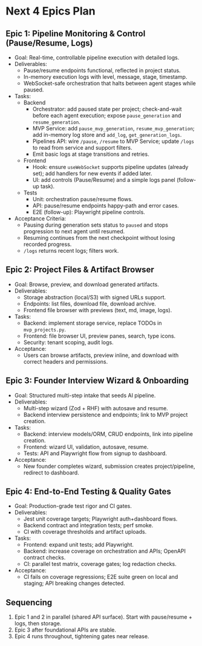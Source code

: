 # Next 4 Epics Plan

## Epic 1: Pipeline Monitoring & Control (Pause/Resume, Logs)
- Goal: Real-time, controllable pipeline execution with detailed logs.
- Deliverables:
  - Pause/resume endpoints functional, reflected in project status.
  - In-memory execution logs with level, message, stage, timestamp.
  - WebSocket-safe orchestration that halts between agent stages while paused.
- Tasks:
  - Backend
    - Orchestrator: add paused state per project; check-and-wait before each agent execution; expose `pause_generation` and `resume_generation`.
    - MVP Service: add `pause_mvp_generation`, `resume_mvp_generation`; add in-memory log store and `add_log`, `get_generation_logs`.
    - Pipelines API: wire `/pause`, `/resume` to MVP Service; update `/logs` to read from service and support filters.
    - Emit basic logs at stage transitions and retries.
  - Frontend
    - Hook: ensure `useWebSocket` supports pipeline updates (already set); add handlers for new events if added later.
    - UI: add controls (Pause/Resume) and a simple logs panel (follow-up task).
  - Tests
    - Unit: orchestration pause/resume flows.
    - API: pause/resume endpoints happy-path and error cases.
    - E2E (follow-up): Playwright pipeline controls.
- Acceptance Criteria:
  - Pausing during generation sets status to `paused` and stops progression to next agent until resumed.
  - Resuming continues from the next checkpoint without losing recorded progress.
  - `/logs` returns recent logs; filters work.

## Epic 2: Project Files & Artifact Browser
- Goal: Browse, preview, and download generated artifacts.
- Deliverables:
  - Storage abstraction (local/S3) with signed URLs support.
  - Endpoints: list files, download file, download archive.
  - Frontend file browser with previews (text, md, image, logs).
- Tasks:
  - Backend: implement storage service, replace TODOs in `mvp_projects.py`.
  - Frontend: file browser UI, preview panes, search, type icons.
  - Security: tenant scoping, audit logs.
- Acceptance:
  - Users can browse artifacts, preview inline, and download with correct headers and permissions.

## Epic 3: Founder Interview Wizard & Onboarding
- Goal: Structured multi-step intake that seeds AI pipeline.
- Deliverables:
  - Multi-step wizard (Zod + RHF) with autosave and resume.
  - Backend interview persistence and endpoints; link to MVP project creation.
- Tasks:
  - Backend: interview models/ORM, CRUD endpoints, link into pipeline creation.
  - Frontend: wizard UI, validation, autosave, resume.
  - Tests: API and Playwright flow from signup to dashboard.
- Acceptance:
  - New founder completes wizard, submission creates project/pipeline, redirect to dashboard.

## Epic 4: End-to-End Testing & Quality Gates
- Goal: Production-grade test rigor and CI gates.
- Deliverables:
  - Jest unit coverage targets; Playwright auth+dashboard flows.
  - Backend contract and integration tests; perf smoke.
  - CI with coverage thresholds and artifact uploads.
- Tasks:
  - Frontend: expand unit tests; add Playwright.
  - Backend: increase coverage on orchestration and APIs; OpenAPI contract checks.
  - CI: parallel test matrix, coverage gates; log redaction checks.
- Acceptance:
  - CI fails on coverage regressions; E2E suite green on local and staging; API breaking changes detected.

## Sequencing
1. Epic 1 and 2 in parallel (shared API surface). Start with pause/resume + logs, then storage.
2. Epic 3 after foundational APIs are stable.
3. Epic 4 runs throughout, tightening gates near release.
